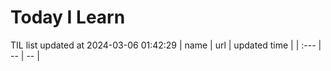 # Today I Learn 
TIL list updated at 2024-03-06 01:42:29
| name | url | updated time |
| :--- | -- | -- |
